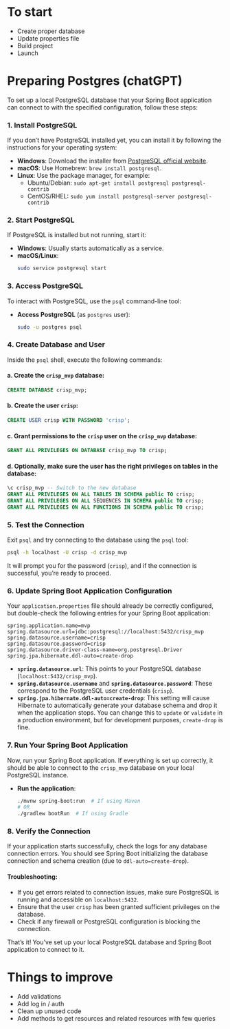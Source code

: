 # To start
- Create proper database
- Update properties file
- Build project
- Launch

# Preparing Postgres (chatGPT)
To set up a local PostgreSQL database that your Spring Boot application can connect to with the specified configuration, follow these steps:

### 1. **Install PostgreSQL**
If you don’t have PostgreSQL installed yet, you can install it by following the instructions for your operating system:

- **Windows**: Download the installer from [PostgreSQL official website](https://www.postgresql.org/download/windows/).
- **macOS**: Use Homebrew: `brew install postgresql`.
- **Linux**: Use the package manager, for example:
    - Ubuntu/Debian: `sudo apt-get install postgresql postgresql-contrib`
    - CentOS/RHEL: `sudo yum install postgresql-server postgresql-contrib`

### 2. **Start PostgreSQL**
If PostgreSQL is installed but not running, start it:
- **Windows**: Usually starts automatically as a service.
- **macOS/Linux**:
  ```bash
  sudo service postgresql start
  ```

### 3. **Access PostgreSQL**
To interact with PostgreSQL, use the `psql` command-line tool:
- **Access PostgreSQL** (as `postgres` user):
  ```bash
  sudo -u postgres psql
  ```

### 4. **Create Database and User**

Inside the `psql` shell, execute the following commands:

#### a. Create the `crisp_mvp` database:
```sql
CREATE DATABASE crisp_mvp;
```

#### b. Create the user `crisp`:
```sql
CREATE USER crisp WITH PASSWORD 'crisp';
```

#### c. Grant permissions to the `crisp` user on the `crisp_mvp` database:
```sql
GRANT ALL PRIVILEGES ON DATABASE crisp_mvp TO crisp;
```

#### d. Optionally, make sure the user has the right privileges on tables in the database:
```sql
\c crisp_mvp -- Switch to the new database
GRANT ALL PRIVILEGES ON ALL TABLES IN SCHEMA public TO crisp;
GRANT ALL PRIVILEGES ON ALL SEQUENCES IN SCHEMA public TO crisp;
GRANT ALL PRIVILEGES ON ALL FUNCTIONS IN SCHEMA public TO crisp;
```

### 5. **Test the Connection**
Exit `psql` and try connecting to the database using the `psql` tool:
```bash
psql -h localhost -U crisp -d crisp_mvp
```
It will prompt you for the password (`crisp`), and if the connection is successful, you’re ready to proceed.

### 6. **Update Spring Boot Application Configuration**

Your `application.properties` file should already be correctly configured, but double-check the following entries for your Spring Boot application:

```properties
spring.application.name=mvp
spring.datasource.url=jdbc:postgresql://localhost:5432/crisp_mvp
spring.datasource.username=crisp
spring.datasource.password=crisp
spring.datasource.driver-class-name=org.postgresql.Driver
spring.jpa.hibernate.ddl-auto=create-drop
```

- **`spring.datasource.url`**: This points to your PostgreSQL database (`localhost:5432/crisp_mvp`).
- **`spring.datasource.username`** and **`spring.datasource.password`**: These correspond to the PostgreSQL user credentials (`crisp`).
- **`spring.jpa.hibernate.ddl-auto=create-drop`**: This setting will cause Hibernate to automatically generate your database schema and drop it when the application stops. You can change this to `update` or `validate` in a production environment, but for development purposes, `create-drop` is fine.

### 7. **Run Your Spring Boot Application**

Now, run your Spring Boot application. If everything is set up correctly, it should be able to connect to the `crisp_mvp` database on your local PostgreSQL instance.

- **Run the application**:
  ```bash
  ./mvnw spring-boot:run  # If using Maven
  # OR
  ./gradlew bootRun  # If using Gradle
  ```

### 8. **Verify the Connection**
If your application starts successfully, check the logs for any database connection errors. You should see Spring Boot initializing the database connection and schema creation (due to `ddl-auto=create-drop`).

#### Troubleshooting:
- If you get errors related to connection issues, make sure PostgreSQL is running and accessible on `localhost:5432`.
- Ensure that the user `crisp` has been granted sufficient privileges on the database.
- Check if any firewall or PostgreSQL configuration is blocking the connection.

That’s it! You’ve set up your local PostgreSQL database and Spring Boot application to connect to it.


# Things to improve

- Add validations
- Add log in / auth
- Clean up unused code
- Add methods to get resources and related resources with few queries